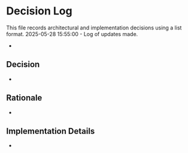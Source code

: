 # Decision Log

This file records architectural and implementation decisions using a list format.
2025-05-28 15:55:00 - Log of updates made.

*

## Decision

*

## Rationale 

*

## Implementation Details

*